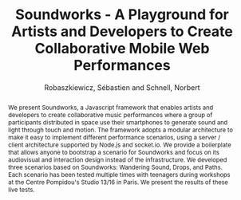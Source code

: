 --- 
title: "Soundworks - A Playground for Artists and Developers to Create Collaborative Mobile Web Performances" 
abstract: "We present Soundworks, a Javascript framework that enables artists and developers to create collaborative music performances where a group of participants distributed in space use their smartphones to generate sound and light through touch and motion. The framework adopts a modular architecture to make it easy to implement different performance scenarios, using a server / client architecture supported by Node.js and socket.io. We provide a boilerplate that allows anyone to bootstrap a scenario for Soundworks and focus on its audiovisual and interaction design instead of the infrastructure. We developed three scenarios based on Soundworks: Wandering Sound, Drops, and Paths. Each scenario has been tested multiple times with teenagers during workshops at the Centre Pompidou's Studio 13/16 in Paris. We present the results of these live tests." 
address: "Paris" 
author: "Robaszkiewicz, Sébastien and Schnell, Norbert"
webAuthor: "Christian Baumann, Johanna Friederike, Jan-Torsten Milde" 
booktitle: "Proceedings of the International Web Audio Conference" 
editor: "Goldszmidt, Samuel and Schnell, Norbert and Saiz, Victor and Matuszewski, Benjamin" 
month: "Proceedings of the International Web Audio Conference"
pages: "1-4" 
publisher: "IRCAM" 
series: "WAC '18"
track: "Poster"  
year: "2015" 
id: "2015_EA_30" 
tags: year2015
media: none 
pdflink: /_data/papers/pdf/2015/2015_30.pdf
ISSN: 2663-5844
---